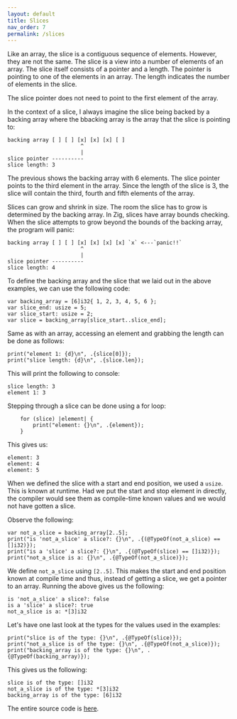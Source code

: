 ```yaml
---
layout: default
title: Slices
nav_order: 7
permalink: /slices
---
```



Like an array, the slice is a contiguous sequence of elements. However, they are not the same. The slice is a view into a number of elements of an array. The slice itself consists of a pointer and a length. The pointer is pointing to one of the elements in an array. The length indicates the number of elements in the slice.

The slice pointer does not need to point to the first element of the array. 

In the context of a slice, I always imagine the slice being backed by a backing array where the bbacking array is the array that the slice is pointing to:

```
backing array [ ] [ ] [x] [x] [x] [ ] 
                       ^
                       |
slice pointer ----------
slice length: 3    
```


The previous shows the backing array with 6 elements. The slice pointer points to the third element in the array. Since the length of the slice is 3, the slice will contain the third, fourth and fifth elements of the array.

Slices can grow and shrink in size. The room the slice has to grow is determined by the backing array. In Zig, slices have array bounds checking. When the slice attempts to grow beyond the bounds of the backing array, the program will panic:
```
backing array [ ] [ ] [x] [x] [x] [x] `x` <---`panic!!`
                       ^               
                       |
slice pointer ----------
slice length: 4 
```

To define the backing array and the slice that we laid out in the above examples, we can use the following code:

```zig
var backing_array = [6]i32{ 1, 2, 3, 4, 5, 6 };
var slice_end: usize = 5;
var slice_start: usize = 2;
var slice = backing_array[slice_start..slice_end];
```

Same as with an array, accessing an element and grabbing the length can be done as follows:

```zig
print("element 1: {d}\n", .{slice[0]});
print("slice length: {d}\n", .{slice.len});
```

This will print the following to console:

```
slice length: 3
element 1: 3
```

Stepping through a slice can be done using a for loop:

```zig
    for (slice) |element| {
        print("element: {}\n", .{element});
    }
```

This gives us:

```
element: 3
element: 4
element: 5
```

When we defined the slice with a start and end position, we used a `usize`. This is known at runtime. Had we put the start and stop element in directly, the compiler would see them as compile-time known values and we would not have gotten a slice. 

Observe the following:

```zit
var not_a_slice = backing_array[2..5];
print("is 'not_a_slice' a slice?: {}\n", .{(@TypeOf(not_a_slice) == []i32)});
print("is a 'slice' a slice?: {}\n", .{(@TypeOf(slice) == []i32)});
print("not_a_slice is a: {}\n", .{@TypeOf(not_a_slice)});
```

We define `not_a_slice` using `[2..5]`. This makes the start and end position known at compile time and thus, instead of getting a slice, we get a pointer to an array. Running the above gives us the following:

```
is 'not_a_slice' a slice?: false
is a 'slice' a slice?: true
not_a_slice is a: *[3]i32
```

Let's have one last look at the types for the values used in the examples:

```zig
print("slice is of the type: {}\n", .{@TypeOf(slice)});
print("not_a_slice is of the type: {}\n", .{@TypeOf(not_a_slice)});
print("backing_array is of the type: {}\n", .{@TypeOf(backing_array)});
```

This gives us the following:

```
slice is of the type: []i32
not_a_slice is of the type: *[3]i32
backing_array is of the type: [6]i32
```

The entire source code is [here](https://github.com/saidvandeklundert/fortheloveofzig/blob/dev/src/slice.zig).